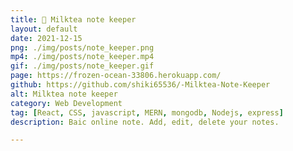 ```yaml
---
title: 📝 Milktea note keeper
layout: default
date: 2021-12-15
png: ./img/posts/note_keeper.png
mp4: ./img/posts/note_keeper.mp4
gif: ./img/posts/note_keeper.gif
page: https://frozen-ocean-33806.herokuapp.com/
github: https://github.com/shiki65536/-Milktea-Note-Keeper
alt: Milktea note keeper
category: Web Development
tag: [React, CSS, javascript, MERN, mongodb, Nodejs, express]
description: Baic online note. Add, edit, delete your notes.

---
```

